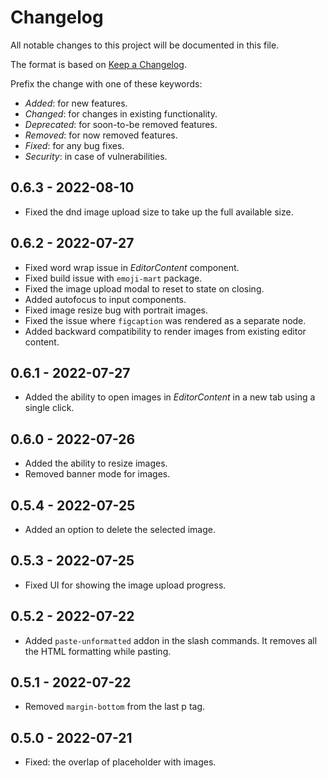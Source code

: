 <!---

------ FOLLOW THESE WHILE ADDING AN ENTRY ------

** Add BREAKING keyword in bold for changes which could potentially break the component, eg: **BREAKING**.
** Enclose a prop name in double backticks, eg: `menuType`.
** Represent a version as second level heading and write the version number inside a square bracket, eg: ##  [3.3.2].

--->
# Changelog

All notable changes to this project will be documented in this file.

The format is based on [Keep a Changelog](https://keepachangelog.com/en/1.0.0/).

Prefix the change with one of these keywords:

- *Added*: for new features.
- *Changed*: for changes in existing functionality.
- *Deprecated*: for soon-to-be removed features.
- *Removed*: for now removed features.
- *Fixed*: for any bug fixes.
- *Security*: in case of vulnerabilities.

## 0.6.3 - 2022-08-10

- Fixed the dnd image upload size to take up the full available size.

## 0.6.2 - 2022-07-27

- Fixed word wrap issue in *EditorContent* component.
- Fixed build issue with `emoji-mart` package.
- Fixed the image upload modal to reset to state on closing.
- Added autofocus to input components.
- Fixed image resize bug with portrait images.
- Fixed the issue where `figcaption` was rendered as a separate node.
- Added backward compatibility to render images from existing editor content.

## 0.6.1 - 2022-07-27

- Added the ability to open images in *EditorContent* in a new tab using a single click.

## 0.6.0 - 2022-07-26

- Added the ability to resize images.
- Removed banner mode for images.

## 0.5.4 - 2022-07-25

- Added an option to delete the selected image.

## 0.5.3 - 2022-07-25

- Fixed UI for showing the image upload progress.

## 0.5.2 - 2022-07-22

- Added `paste-unformatted` addon in the slash commands. It removes all the HTML formatting while pasting.

## 0.5.1 - 2022-07-22

- Removed `margin-bottom` from the last p tag.

## 0.5.0 - 2022-07-21

- Fixed:  the overlap of placeholder with images.
